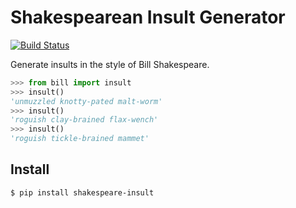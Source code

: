 Shakespearean Insult Generator
==============================
[![Build Status](https://travis-ci.org/Oisota/shakespeare-insult.svg?branch=master)](https://travis-ci.org/Oisota/shakespeare-insult)

Generate insults in the style of Bill Shakespeare.

```python
>>> from bill import insult
>>> insult()
'unmuzzled knotty-pated malt-worm'
>>> insult()
'roguish clay-brained flax-wench'
>>> insult()
'roguish tickle-brained mammet'
```

Install
-------
```
$ pip install shakespeare-insult
```
